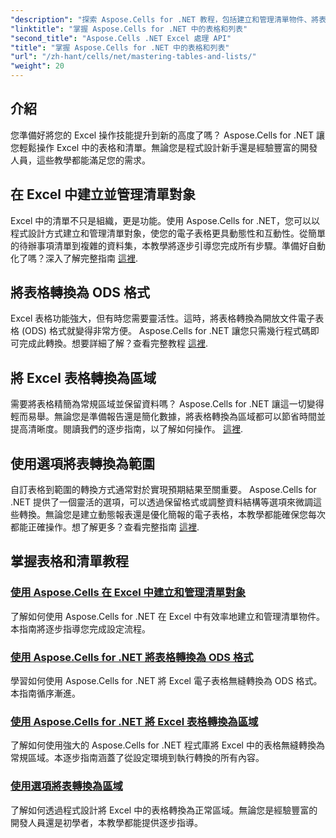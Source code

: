 ```yaml
---
"description": "探索 Aspose.Cells for .NET 教程，包括建立和管理清單物件、將表格轉換為範圍以及逐步轉換為 ODS 格式。"
"linktitle": "掌握 Aspose.Cells for .NET 中的表格和列表"
"second_title": "Aspose.Cells .NET Excel 處理 API"
"title": "掌握 Aspose.Cells for .NET 中的表格和列表"
"url": "/zh-hant/cells/net/mastering-tables-and-lists/"
"weight": 20
---
```


## 介紹

您準備好將您的 Excel 操作技能提升到新的高度了嗎？ Aspose.Cells for .NET 讓您輕鬆操作 Excel 中的表格和清單。無論您是程式設計新手還是經驗豐富的開發人員，這些教學都能滿足您的需求。

## 在 Excel 中建立並管理清單對象  
Excel 中的清單不只是組織，更是功能。使用 Aspose.Cells for .NET，您可以以程式設計方式建立和管理清單對象，使您的電子表格更具動態性和互動性。從簡單的待辦事項清單到複雜的資料集，本教學將逐步引導您完成所有步驟。準備好自動化了嗎？深入了解完整指南 [這裡](./create-and-manage-list-object/).  

## 將表格轉換為 ODS 格式  
Excel 表格功能強大，但有時您需要靈活性。這時，將表格轉換為開放文件電子表格 (ODS) 格式就變得非常方便。 Aspose.Cells for .NET 讓您只需幾行程式碼即可完成此轉換。想要詳細了解？查看完整教程 [這裡](./convert-table-to-ods-format/).  

## 將 Excel 表格轉換為區域  
需要將表格精簡為常規區域並保留資料嗎？ Aspose.Cells for .NET 讓這一切變得輕而易舉。無論您是準備報告還是簡化數據，將表格轉換為區域都可以節省時間並提高清晰度。閱讀我們的逐步指南，以了解如何操作。 [這裡](./convert-excel-tables-to-range/).  

## 使用選項將表轉換為範圍  

自訂表格到範圍的轉換方式通常對於實現預期結果至關重要。 Aspose.Cells for .NET 提供了一個靈活的選項，可以透過保留格式或調整資料結構等選項來微調這些轉換。無論您是建立動態報表還是優化簡報的電子表格，本教學都能確保您每次都能正確操作。想了解更多？查看完整指南 [這裡](./convert-tables-to-range-with-options/).  

## 掌握表格和清單教程
### [使用 Aspose.Cells 在 Excel 中建立和管理清單對象](./create-and-manage-list-object/)
了解如何使用 Aspose.Cells for .NET 在 Excel 中有效率地建立和管理清單物件。本指南將逐步指導您完成設定流程。
### [使用 Aspose.Cells for .NET 將表格轉換為 ODS 格式](./convert-table-to-ods-format/)
學習如何使用 Aspose.Cells for .NET 將 Excel 電子表格無縫轉換為 ODS 格式。本指南循序漸進。
### [使用 Aspose.Cells for .NET 將 Excel 表格轉換為區域](./convert-excel-tables-to-range/)
了解如何使用強大的 Aspose.Cells for .NET 程式庫將 Excel 中的表格無縫轉換為常規區域。本逐步指南涵蓋了從設定環境到執行轉換的所有內容。
### [使用選項將表轉換為區域](./convert-tables-to-range-with-options/)
了解如何透過程式設計將 Excel 中的表格轉換為正常區域。無論您是經驗豐富的開發人員還是初學者，本教學都能提供逐步指導。